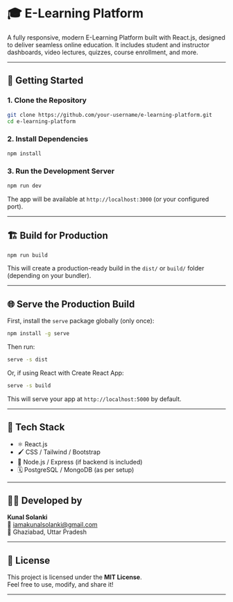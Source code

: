 # 🎓 E-Learning Platform

A fully responsive, modern E-Learning Platform built with React.js, designed to deliver seamless online education. It includes student and instructor dashboards, video lectures, quizzes, course enrollment, and more.

---

## 🚀 Getting Started

### 1. Clone the Repository

```bash
git clone https://github.com/your-username/e-learning-platform.git
cd e-learning-platform
```

### 2. Install Dependencies

```bash
npm install
```

### 3. Run the Development Server

```bash
npm run dev
```

The app will be available at `http://localhost:3000` (or your configured port).

---

## 🏗️ Build for Production

```bash
npm run build
```

This will create a production-ready build in the `dist/` or `build/` folder (depending on your bundler).

---

## 🌐 Serve the Production Build

First, install the `serve` package globally (only once):

```bash
npm install -g serve
```

Then run:

```bash
serve -s dist
```

Or, if using React with Create React App:

```bash
serve -s build
```

This will serve your app at `http://localhost:5000` by default.

---

## 📆 Tech Stack

- ⚛️ React.js
- 🖌️ CSS / Tailwind / Bootstrap
- 🔧 Node.js / Express (if backend is included)
- 🗓️ PostgreSQL / MongoDB (as per setup)

---

## 👨‍💼 Developed by

**Kunal Solanki**  
📧 [iamakunalsolanki@gmail.com](mailto:iamakunalsolanki@gmail.com)  
📍 Ghaziabad, Uttar Pradesh

---

## 📝 License

This project is licensed under the **MIT License**.  
Feel free to use, modify, and share it!

---

